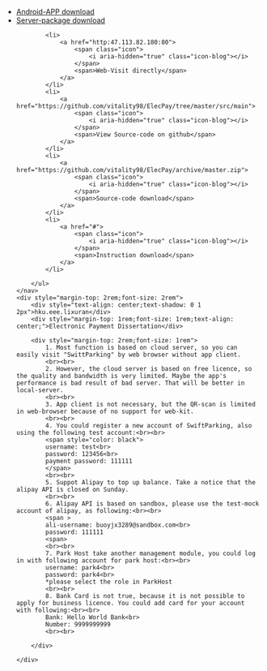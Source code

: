 <!DOCTYPE html>
<html lang="en" class="no-js">
<head>
<meta charset="UTF-8" />
<meta http-equiv="X-UA-Compatible" content="IE=edge,chrome=1"> 
<meta name="viewport" content="width=device-width, initial-scale=1.0"> 
<title>hku.eee.lixuran</title>

<link rel="stylesheet" type="text/css" href="css/default.css" />

<!--必要样式-->
<link rel="stylesheet" type="text/css" href="css/component.css" />

<script src="js/modernizr.custom.js"></script>

</head>
<body>

<div class="main clearfix">
	<nav id="menu" class="nav">					
		<ul>
			<li>
				<a href="http://47.113.82.180/download/SwiftParking-lixuran.apk">
					<span class="icon">
						<i aria-hidden="true" class="icon-blog"></i>
					</span>
					<span>Android-APP download</span>
				</a>
			</li>
			<li>
				<a href="http://47.113.82.180/download/ssm.war">
					<span class="icon">
						<i aria-hidden="true" class="icon-blog"></i>
					</span>
					<span>Server-package download</span>
				</a>
			</li>

			<li>
				<a href="http:47.113.82.180:80">
					<span class="icon"> 
						<i aria-hidden="true" class="icon-blog"></i>
					</span>
					<span>Web-Visit directly</span>
				</a>
			</li>
			<li>
				<a href="https://github.com/vitality98/ElecPay/tree/master/src/main">
					<span class="icon">
						<i aria-hidden="true" class="icon-blog"></i>
					</span>
					<span>View Source-code on github</span>
				</a>
			</li>
			<li>
				<a href="https://github.com/vitality98/ElecPay/archive/master.zip">
					<span class="icon">
						<i aria-hidden="true" class="icon-blog"></i>
					</span>
					<span>Source-code download</span>
				</a>
			</li>
			<li>
				<a href="#">
					<span class="icon">
						<i aria-hidden="true" class="icon-blog"></i>
					</span>
					<span>Instruction download</span>
				</a>
			</li>
			
		</ul>
	</nav>
	<div style="margin-top: 2rem;font-size: 2rem">
		<div style="text-align: center;text-shadow: 0 1 2px">hku.eee.lixuran</div>
		<div style="margin-top: 1rem;font-size: 1rem;text-align: center;">Electronic Payment Dissertation</div>

		<div style="margin-top: 2rem;font-size: 1rem">
			1. Most function is based on cloud server, so you can easily visit "SwittParking" by web browser without app client. 
			<br><br>
			2. However, the cloud server is based on free licence, so the quality and bandwidth is very limited. Maybe the app's performance is bad result of bad server. That will be better in local-server.
			<br><br>
			3. App client is not necessary, but the QR-scan is limited in web-browser because of no support for web-kit.
			<br><br>
			4. You could register a new account of SwiftParking, also using the following test account:<br><br>
			<span style="color: black">
			username: test<br>
			password: 123456<br>
			payment password: 111111
			</span>
			<br><br>
			5. Suppot Alipay to top up balance. Take a notice that the alipay API is closed on Sunday. 
			<br><br>
			6. Alipay API is based on sandbox, please use the test-mock account of alipay, as following:<br><br>
			<span >
			ali-username: buoyjx3289@sandbox.com<br>
			password: 111111
			<span>
			<br><br>
			7. Park Host take another management module, you could log in with following account for park host:<br><br>
			username: park4<br>
			password: park4<br>
			*please select the role in ParkHost
			<br><br>
			8. Bank Card is not true, because it is not possible to apply for business licence. You could add card for your account with following:<br><br>
			Bank: Hello World Bank<br>
			Number: 9999999999
			<br><br>

		</div>
		
	</div>
</div>



<script>
	//  The function to change the class
	var changeClass = function (r,className1,className2) {
		var regex = new RegExp("(?:^|\\s+)" + className1 + "(?:\\s+|$)");
		if( regex.test(r.className) ) {
			r.className = r.className.replace(regex,' '+className2+' ');
		}
		else{
			r.className = r.className.replace(new RegExp("(?:^|\\s+)" + className2 + "(?:\\s+|$)"),' '+className1+' ');
		}
		return r.className;
	};	

	//  Creating our button in JS for smaller screens
	var menuElements = document.getElementById('menu');
	menuElements.insertAdjacentHTML('afterBegin','<button type="button" id="menutoggle" class="navtoogle" aria-hidden="true"><i aria-hidden="true" class="icon-menu"> </i> Download</button>');

	//  Toggle the class on click to show / hide the menu
	document.getElementById('menutoggle').onclick = function() {
		changeClass(this, 'navtoogle active', 'navtoogle');
	}

	// http://tympanus.net/codrops/2013/05/08/responsive-retina-ready-menu/comment-page-2/#comment-438918
	document.onclick = function(e) {
		var mobileButton = document.getElementById('menutoggle'),
			buttonStyle =  mobileButton.currentStyle ? mobileButton.currentStyle.display : getComputedStyle(mobileButton, null).display;

		if(buttonStyle === 'block' && e.target !== mobileButton && new RegExp(' ' + 'active' + ' ').test(' ' + mobileButton.className + ' ')) {
			changeClass(mobileButton, 'navtoogle active', 'navtoogle');
		}
	}
</script>
</body>
</html>